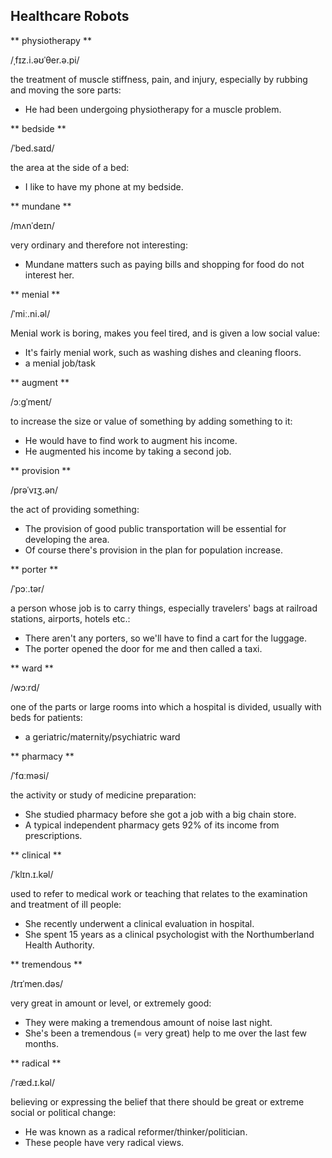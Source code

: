 ## Healthcare Robots

** physiotherapy **

/ˌfɪz.i.əʊˈθer.ə.pi/ 

the treatment of muscle stiffness, pain, and injury, especially by rubbing and moving the sore parts:

* He had been undergoing physiotherapy for a muscle problem.

** bedside **

/ˈbed.saɪd/

the area at the side of a bed:

* I like to have my phone at my bedside.

** mundane **

/mʌnˈdeɪn/

very ordinary and therefore not interesting:

* Mundane matters such as paying bills and shopping for food do not interest her.

** menial **

/ˈmiː.ni.əl/

Menial work is boring, makes you feel tired, and is given a low social value:

* It's fairly menial work, such as washing dishes and cleaning floors.
* a menial job/task

** augment **

/ɔːɡˈment/

to increase the size or value of something by adding something to it:

* He would have to find work to augment his income.
* He augmented his income by taking a second job.

** provision **

/prəˈvɪʒ.ən/

the act of providing something:

* The provision of good public transportation will be essential for developing the area.
* Of course there's provision in the plan for population increase.

** porter **

/ˈpɔː.tər/

a person whose job is to carry things, especially travelers' bags at railroad stations, airports, hotels etc.:

* There aren't any porters, so we'll have to find a cart for the luggage.
* The porter opened the door for me and then called a taxi.

** ward **

/wɔːrd/

one of the parts or large rooms into which a hospital is divided, usually with beds for patients:

* a geriatric/maternity/psychiatric ward

** pharmacy **

/ˈfɑːməsi/

the activity or study of medicine preparation:

* She studied pharmacy before she got a job with a big chain store.
* A typical independent pharmacy gets 92% of its income from prescriptions.

** clinical **

/ˈklɪn.ɪ.kəl/

used to refer to medical work or teaching that relates to the examination and treatment of ill people:

* She recently underwent a clinical evaluation in hospital.
* She spent 15 years as a clinical psychologist with the Northumberland Health Authority.

** tremendous **

/trɪˈmen.dəs/

very great in amount or level, or extremely good:

* They were making a tremendous amount of noise last night.
* She's been a tremendous (= very great) help to me over the last few months.

** radical **

/ˈræd.ɪ.kəl/

believing or expressing the belief that there should be great or extreme social or political change:

* He was known as a radical reformer/thinker/politician.
* These people have very radical views.
